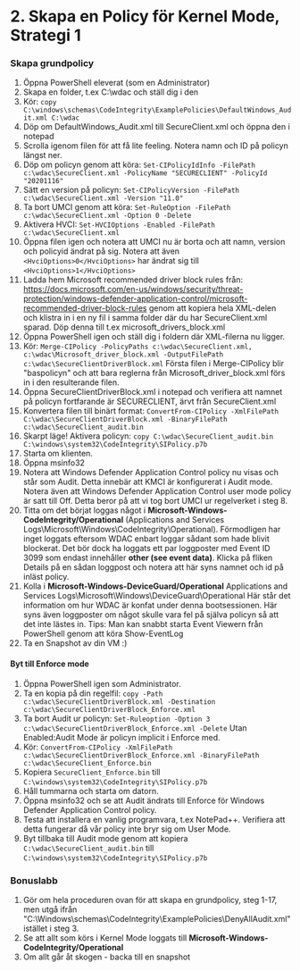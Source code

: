 # 2. Skapa en Policy för Kernel Mode, Strategi 1

### Skapa grundpolicy

1. Öppna PowerShell eleverat (som en Administrator)
2. Skapa en folder, t.ex C:\wdac och ställ dig i den
3. Kör: `copy C:\windows\schemas\CodeIntegrity\ExamplePolicies\DefaultWindows_Audit.xml C:\wdac`
4. Döp om DefaultWindows_Audit.xml till SecureClient.xml och öppna den i notepad
5. Scrolla igenom filen för att få lite feeling. Notera namn och ID på policyn längst ner.
6. Döp om policyn genom att köra: `Set-CIPolicyIdInfo -FilePath c:\wdac\SecureClient.xml -PolicyName "SECURECLIENT" -PolicyId "20201116"`
7. Sätt en version på policyn: `Set-CIPolicyVersion -FilePath c:\wdac\SecureClient.xml -Version "11.0"`
8. Ta bort UMCI genom att köra: `Set-RuleOption -FilePath c:\wdac\SecureClient.xml -Option 0 -Delete`
9. Aktivera HVCI: `Set-HVCIOptions -Enabled -FilePath c:\wdac\SecureClient.xml`
10. Öppna filen igen och notera att UMCI nu är borta och att namn, version och policyid ändrat på sig. 
Notera att även ```<HvciOptions>0</HvciOptions>``` har ändrat sig till ```<HvciOptions>1</HvciOptions>```
11. Ladda hem Microsoft recommended driver block rules från: https://docs.microsoft.com/en-us/windows/security/threat-protection/windows-defender-application-control/microsoft-recommended-driver-block-rules genom att kopiera hela XML-delen och klistra in i en ny fil i samma folder där du har SecureClient.xml sparad. Döp denna till t.ex microsoft_drivers_block.xml
12. Öppna PowerShell igen och ställ dig i foldern där XML-filerna nu ligger.
13.  Kör: `Merge-CIPolicy -PolicyPaths c:\wdac\SecureClient.xml, c:\wdac\Microsoft_driver_block.xml -OutputFilePath c:\wdac\SecureClientDriverBlock.xml`
Första filen i Merge-CIPolicy blir "baspolicyn" och att bara reglerna från Microsoft_driver_block.xml förs in i den resulterande filen.
14. Öppna SecureClientDriverBlock.xml i notepad och verifiera att namnet på policyn fortfarande är SECURECLIENT, ärvt från SecureClient.xml
15. Konvertera filen till binärt format: `ConvertFrom-CIPolicy -XmlFilePath C:\wdac\SecureClientDriverBlock.xml -BinaryFilePath c:\wdac\SecureClient_audit.bin`
16. Skarpt läge! Aktivera policyn: `copy C:\wdac\SecureClient_audit.bin C:\windows\system32\CodeIntegrity\SIPolicy.p7b`
17. Starta om klienten.
18. Öppna msinfo32
19. Notera att Windows Defender Application Control policy nu visas och står som Audit. Detta innebär att KMCI är konfigurerat i Audit mode. Notera även att Windows Defender Application Control user mode policy är satt till Off. Detta beror på att vi tog bort UMCI ur regelverket i steg 8.
20. Titta om det börjat loggas något i **Microsoft-Windows-CodeIntegrity/Operational** (Applications and Services Logs\Microsoft\Windows\CodeIntegrity\Operational). Förmodligen har inget loggats eftersom WDAC enbart loggar sådant som hade blivit blockerat. Det bör dock ha loggats ett par loggposter med Event ID 3099 som endast innehåller **other (see event data)**. Klicka på fliken Details på en sådan loggpost och notera att här syns namnet och id på inläst policy.  
21. Kolla i **Microsoft-Windows-DeviceGuard/Operational** Applications and Services Logs\Microsoft\Windows\DeviceGuard\Operational
Här står det information om hur WDAC är konfat under denna bootsessionen. Här syns även loggposter om något skulle vara fel på själva policyn så att det inte lästes in. 
Tips: Man kan snabbt starta Event Viewern från PowerShell genom att köra Show-EventLog
1.  Ta en Snapshot av din VM :)

#### Byt till Enforce mode

1. Öppna PowerShell igen som Administrator.
2. Ta en kopia på din regelfil: `copy -Path c:\wdac\SecureClientDriverBlock.xml -Destination c:\wdac\SecureClientDriverBlock_Enforce.xml`
3. Ta bort Audit ur policyn: `Set-Ruleoption -Option 3 c:\wdac\SecureClientDriverBlock_Enforce.xml -Delete`
Utan Enabled:Audit Mode är policyn implicit i Enforce med.
4. Kör: `ConvertFrom-CIPolicy -XmlFilePath c:\wdac\SecureClientDriverBlock_Enforce.xml -BinaryFilePath c:\wdac\SecureClient_Enforce.bin`
5. Kopiera `SecureClient_Enforce.bin` till `C:\windows\system32\CodeIntegrity\SIPolicy.p7b`
6. Håll tummarna och starta om datorn.
7. Öppna msinfo32 och se att Audit ändrats till Enforce för Windows Defender Application Control policy.
8. Testa att installera en vanlig programvara, t.ex NotePad++. Verifiera att detta fungerar då vår policy inte bryr sig om User Mode.
9. Byt tillbaka till Audit mode genom att kopiera `C:\wdac\SecureClient_audit.bin` till `C:\windows\system32\CodeIntegrity\SIPolicy.p7b`


### Bonuslabb

1. Gör om hela proceduren ovan för att skapa en grundpolicy, steg 1-17, men utgå ifrån "C:\Windows\schemas\CodeIntegrity\ExamplePolicies\DenyAllAudit.xml" istället i steg 3.
2. Se att allt som körs i Kernel Mode loggats till **Microsoft-Windows-CodeIntegrity/Operational**
3. Om allt går åt skogen - backa till en snapshot



